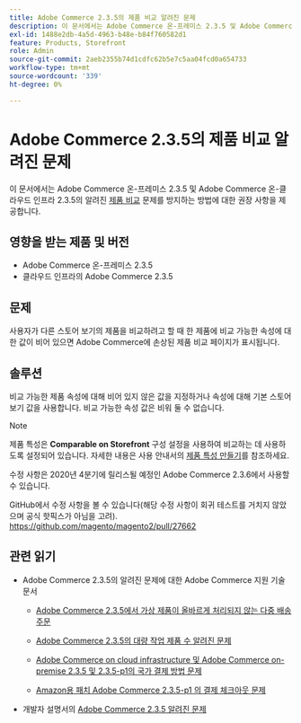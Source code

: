 ```yaml
---
title: Adobe Commerce 2.3.5의 제품 비교 알려진 문제
description: 이 문서에서는 Adobe Commerce 온-프레미스 2.3.5 및 Adobe Commerce 온 클라우드 인프라 2.3.5에서 알려진 [제품 비교](https://experienceleague.adobe.com/en/docs/commerce-admin/stores-sales/shopper-tools/product-compare) 문제를 방지하는 방법에 대한 권장 사항을 제공합니다.
exl-id: 1488e2db-4a5d-4963-b48e-b84f760582d1
feature: Products, Storefront
role: Admin
source-git-commit: 2aeb2355b74d1cdfc62b5e7c5aa04fcd0a654733
workflow-type: tm+mt
source-wordcount: '339'
ht-degree: 0%

---
```


# Adobe Commerce 2.3.5의 제품 비교 알려진 문제

이 문서에서는 Adobe Commerce 온-프레미스 2.3.5 및 Adobe Commerce 온-클라우드 인프라 2.3.5의 알려진 [제품 비교](https://experienceleague.adobe.com/en/docs/commerce-admin/stores-sales/shopper-tools/product-compare) 문제를 방지하는 방법에 대한 권장 사항을 제공합니다.

## 영향을 받는 제품 및 버전

* Adobe Commerce 온-프레미스 2.3.5
* 클라우드 인프라의 Adobe Commerce 2.3.5

## 문제

사용자가 다른 스토어 보기의 제품을 비교하려고 할 때 한 제품에 비교 가능한 속성에 대한 값이 비어 있으면 Adobe Commerce에 손상된 제품 비교 페이지가 표시됩니다.

## 솔루션

비교 가능한 제품 속성에 대해 비어 있지 않은 값을 지정하거나 속성에 대해 기본 스토어 보기 값을 사용합니다. 비교 가능한 속성 값은 비워 둘 수 없습니다.

>[!NOTE]
>
>제품 특성은 **Comparable on Storefront** 구성 설정을 사용하여 비교하는 데 사용하도록 설정되어 있습니다. 자세한 내용은 사용 안내서의 [제품 특성 만들기](https://experienceleague.adobe.com/en/docs/commerce-admin/catalog/product-attributes/create/attribute-product-create#step-4-describe-the-storefront-properties)를 참조하세요.

수정 사항은 2020년 4분기에 릴리스될 예정인 Adobe Commerce 2.3.6에서 사용할 수 있습니다.

GitHub에서 수정 사항을 볼 수 있습니다(해당 수정 사항이 회귀 테스트를 거치지 않았으며 공식 핫픽스가 아님을 고려). <https://github.com/magento/magento2/pull/27662>

## 관련 읽기

<ul><li>Adobe Commerce 2.3.5의 알려진 문제에 대한 Adobe Commerce 지원 기술 문서<ul>
<li>
<p title="Adobe Commerce 2.3.5에서 가상 제품이 올바르게 처리되지 않는 다중 배송 주문"><a href="/help/troubleshooting/miscellaneous/magento-2-3-5-known-issue-virtual-product-multi-ship-orders.md">Adobe Commerce 2.3.5에서 가상 제품이 올바르게 처리되지 않는 다중 배송 주문</a></p>
</li>
<li><a href="/help/troubleshooting/miscellaneous/bulk-action-product-count-known-issue-in-magento-2-3-5.md">Adobe Commerce 2.3.5의 대량 작업 제품 수 알려진 문제</a></li>
<li>
<p title="Adobe Commerce on cloud infrastructure 및 Adobe Commerce on-premise 2.3.5 및 2.3.5-p1의 국가 결제 방법 문제"><a href="/help/troubleshooting/known-issues-patches-attached/magento-2-3-5-2-3-5-p1-patch-country-payment-issue.md">Adobe Commerce on cloud infrastructure 및 Adobe Commerce on-premise 2.3.5 및 2.3.5-p1의 국가 결제 방법 문제</a></p>
</li>
<li>
<p title="Amazon용 패치 Adobe Commerce 2.3.5-p1 의 결제 체크아웃 문제"><a href="/help/troubleshooting/payments/patch-for-amazon-pay-checkout-issue-in-magento-2-3-5-p1.md">Amazon용 패치 Adobe Commerce 2.3.5-p1 의 결제 체크아웃 문제</a></p>
</li>
</ul>
</li><li>개발자 설명서의 <a href="https://commerce-docs.github.io/devdocs-archive/2.3/guides/v2.3/release-notes/release-notes-2-3-5-commerce.html#known-issues">Adobe Commerce 2.3.5 알려진 문제</a></li></ul>
